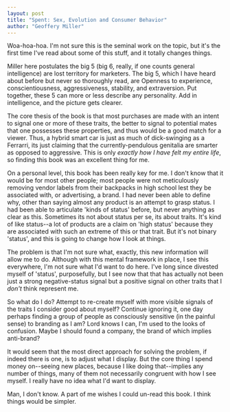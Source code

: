 ```yaml
---
layout: post
title: "Spent: Sex, Evolution and Consumer Behavior"
author: "Geoffery Miller"
---
```

Woa-hoa-hoa.  I'm not sure this is the seminal work on the topic, but it's the first time I've read about some of this stuff, and it totally changes things.

Miller here postulates the big 5 (big 6, really, if one counts general intelligence) are lost territory for marketers.  The big 5, which I have heard about before but never so thoroughly read, are Openness to experience, conscientiousness, aggressiveness, stability, and extraversion.  Put together, these 5 can more or less describe any personality.  Add in intelligence, and the picture gets clearer.

The core thesis of the book is that most purchases are made with an intent to signal one or more of these traits, the better to signal to potential mates that one possesses these properties, and thus would be a good match for a viewer.  Thus, a hybrid smart car is just as much of dick-swinging as a Ferrarri, its just claiming that the currently-pendulous genitalia are smarter as opposed to aggressive.  This is only *exactly how I have felt my entire life*, so finding this book was an excellent thing for me.

On a personal level, this book has been really key for me.  I don't know that it would be for most other people; most people were not meticulously removing vendor labels from their backpacks in high school lest they be associated with, or advertising, a brand.  I had never been able to define why, other than saying almost any product is an attempt to grasp status.  I had been able to articulate 'kinds of status' before, but never anything as clear as this.  Sometimes its not about status per se, its about traits.  It's kind of like status--a lot of products are a claim on 'high status' because they are associated with such an extreme of this or that trait.  But it's not binary 'status', and this is going to change how I look at things.

The problem is that I'm not sure what, exactly, this new information will allow me to do.  Although with this mental framework in place, I see this everywhere, I'm not sure what I'd want to do here.  I've long since divested myself of 'status', purposefully, but I see now that that has actually not been just a strong negative-status signal but a positive signal on other traits that I *don't* think represent me.

So what do I do?  Attempt to re-create myself with more visible signals of the traits I consider good about myself?  Continue ignoring it, one day perhaps finding a group of people as consciously sensitive (in the painful sense) to branding as I am?  Lord knows I can, I'm used to the looks of confusion.  Maybe I should found a company, the brand of which implies anti-brand?

It would seem that the most direct approach for solving the problem, if indeed there is one, is to adjust what I display.  But the core thing I spend money on--seeing new places, because I like doing that--implies any number of things, many of them not necessarily congruent with how I see myself.  I really have no idea what I'd want to display.

Man, I don't know.  A part of me wishes I could un-read this book.  I think things would be simpler.

